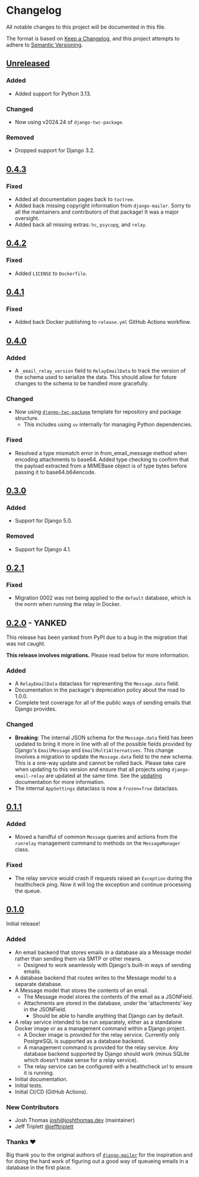 # Changelog

All notable changes to this project will be documented in this file.

The format is based on [Keep a Changelog](https://keepachangelog.com/en/1.0.0/),
and this project attempts to adhere to [Semantic Versioning](https://semver.org/spec/v2.0.0.html).

<!--
## [${version}]
### Added - for new features
### Changed - for changes in existing functionality
### Deprecated - for soon-to-be removed features
### Removed - for now removed features
### Fixed - for any bug fixes
### Security - in case of vulnerabilities
[${version}]: https://github.com/westerveltco/django-email-relay/releases/tag/v${version}
-->

## [Unreleased]

### Added

- Added support for Python 3.13.

### Changed

- Now using v2024.24 of `django-twc-package`.

### Removed

- Dropped support for Django 3.2.

## [0.4.3]

### Fixed

- Added all documentation pages back to `toctree`.
- Added back missing copyright information from `django-mailer`. Sorry to all the maintainers and contributors of that package! It was a major oversight.
- Added back all missing extras: `hc`, `psycopg`, and `relay`.

## [0.4.2]

### Fixed

- Added `LICENSE` to `Dockerfile`.

## [0.4.1]

### Fixed

- Added back Docker publishing to `release.yml` GitHub Actions workflow.

## [0.4.0]

### Added

- A `_email_relay_version` field to `RelayEmailData` to track the version of the schema used to serialize the data. This should allow for future changes to the schema to be handled more gracefully.

### Changed

- Now using [`django-twc-package`](https://github.com/westerveltco/django-twc-package) template for repository and package structure.
  - This includes using `uv` internally for managing Python dependencies.

### Fixed

- Resolved a type mismatch error in from_email_message method when encoding attachments to base64. Added type checking to confirm that the payload extracted from a MIMEBase object is of type bytes before passing it to base64.b64encode.

## [0.3.0]

### Added

- Support for Django 5.0.

### Removed

- Support for Django 4.1.

## [0.2.1]

### Fixed

- Migration 0002 was not being applied to the `default` database, which is the norm when running the relay in Docker.

## [0.2.0] - **YANKED**

This release has been yanked from PyPI due to a bug in the migration that was not caught.

**This release involves migrations.** Please read below for more information.

### Added

- A `RelayEmailData` dataclass for representing the `Message.data` field.
- Documentation in the package's deprecation policy about the road to 1.0.0.
- Complete test coverage for all of the public ways of sending emails that Django provides.

### Changed

- **Breaking**: The internal JSON schema for the `Message.data` field has been updated to bring it more in line with all of the possible fields provided by Django's `EmailMessage` and `EmailMultiAlternatives`. This change involves a migration to update the `Message.data` field to the new schema. This is a one-way update and cannot be rolled back. Please take care when updating to this version and ensure that all projects using `django-email-relay` are updated at the same time. See the [updating](https://django-email-relay.westervelt.dev/en/latest/updating.html) documentation for more information.
- The internal `AppSettings` dataclass is now a `frozen=True` dataclass.

## [0.1.1]

### Added

- Moved a handful of common `Message` queries and actions from the `runrelay` management command to methods on the `MessageManager` class.

### Fixed

- The relay service would crash if requests raised an `Exception` during the healthcheck ping. Now it will log the exception and continue processing the queue.

## [0.1.0]

Initial release!

### Added

- An email backend that stores emails in a database ala a Message model rather than sending them via SMTP or other means.
  - Designed to work seamlessly with Django's built-in ways of sending emails.
- A database backend that routes writes to the Message model to a separate database.
- A Message model that stores the contents of an email.
  - The Message model stores the contents of the email as a JSONField.
  - Attachments are stored in the database, under the 'attachments' key in the JSONField.
    - Should be able to handle anything that Django can by default.
- A relay service intended to be run separately, either as a standalone Docker image or as a management command within a Django project.
  - A Docker image is provided for the relay service. Currently only PostgreSQL is supported as a database backend.
  - A management command is provided for the relay service. Any database backend supported by Django should work (minus SQLite which doesn't make sense for a relay service).
  - The relay service can be configured with a healthcheck url to ensure it is running.
- Initial documentation.
- Initial tests.
- Initial CI/CD (GitHub Actions).

### New Contributors

- Josh Thomas <josh@joshthomas.dev> (maintainer)
- Jeff Triplett [@jefftriplett](https://github.com/jefftriplett)

### Thanks ❤️

Big thank you to the original authors of [`django-mailer`](https://github.com/pinax/django-mailer) for the inspiration and for doing the hard work of figuring out a good way of queueing emails in a database in the first place.

[unreleased]: https://github.com/westerveltco/django-email-relay/compare/v0.4.3...HEAD
[0.1.0]: https://github.com/westerveltco/django-email-relay/releases/tag/v0.1.0
[0.1.1]: https://github.com/westerveltco/django-email-relay/releases/tag/v0.1.1
[0.2.0]: https://github.com/westerveltco/django-email-relay/releases/tag/v0.2.0
[0.2.1]: https://github.com/westerveltco/django-email-relay/releases/tag/v0.2.1
[0.3.0]: https://github.com/westerveltco/django-email-relay/releases/tag/v0.3.0
[0.4.0]: https://github.com/westerveltco/django-email-relay/releases/tag/v0.4.0
[0.4.1]: https://github.com/westerveltco/django-email-relay/releases/tag/v0.4.1
[0.4.2]: https://github.com/westerveltco/django-email-relay/releases/tag/v0.4.2
[0.4.3]: https://github.com/westerveltco/django-email-relay/releases/tag/v0.4.3
